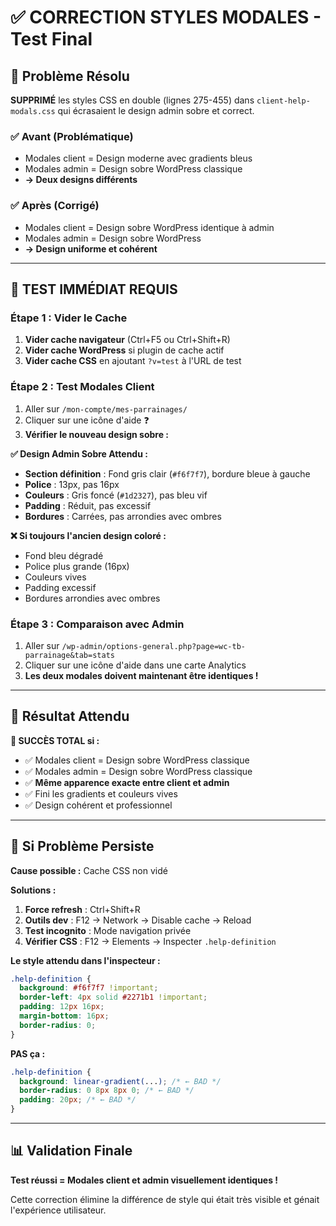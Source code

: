 # ✅ CORRECTION STYLES MODALES - Test Final

## 🎯 **Problème Résolu**

**SUPPRIMÉ** les styles CSS en double (lignes 275-455) dans `client-help-modals.css` qui écrasaient le design admin sobre et correct.

### ✅ **Avant** (Problématique)

- Modales client = Design moderne avec gradients bleus
- Modales admin = Design sobre WordPress classique
- **→ Deux designs différents**

### ✅ **Après** (Corrigé)

- Modales client = Design sobre WordPress identique à admin
- Modales admin = Design sobre WordPress
- **→ Design uniforme et cohérent**

---

## 🧪 **TEST IMMÉDIAT REQUIS**

### **Étape 1 : Vider le Cache**

1. **Vider cache navigateur** (Ctrl+F5 ou Ctrl+Shift+R)
2. **Vider cache WordPress** si plugin de cache actif
3. **Vider cache CSS** en ajoutant `?v=test` à l'URL de test

### **Étape 2 : Test Modales Client**

1. Aller sur `/mon-compte/mes-parrainages/`
2. Cliquer sur une icône d'aide ❓
3. **Vérifier le nouveau design sobre :**

**✅ Design Admin Sobre Attendu :**

- **Section définition** : Fond gris clair (`#f6f7f7`), bordure bleue à gauche
- **Police** : 13px, pas 16px
- **Couleurs** : Gris foncé (`#1d2327`), pas bleu vif
- **Padding** : Réduit, pas excessif
- **Bordures** : Carrées, pas arrondies avec ombres

**❌ Si toujours l'ancien design coloré :**

- Fond bleu dégradé
- Police plus grande (16px)
- Couleurs vives
- Padding excessif
- Bordures arrondies avec ombres

### **Étape 3 : Comparaison avec Admin**

1. Aller sur `/wp-admin/options-general.php?page=wc-tb-parrainage&tab=stats`
2. Cliquer sur une icône d'aide dans une carte Analytics
3. **Les deux modales doivent maintenant être identiques !**

---

## 🎯 **Résultat Attendu**

**🎉 SUCCÈS TOTAL si :**

- ✅ Modales client = Design sobre WordPress classique
- ✅ Modales admin = Design sobre WordPress classique
- ✅ **Même apparence exacte entre client et admin**
- ✅ Fini les gradients et couleurs vives
- ✅ Design cohérent et professionnel

---

## 🚨 **Si Problème Persiste**

**Cause possible :** Cache CSS non vidé

**Solutions :**

1. **Force refresh** : Ctrl+Shift+R
2. **Outils dev** : F12 → Network → Disable cache → Reload
3. **Test incognito** : Mode navigation privée
4. **Vérifier CSS** : F12 → Elements → Inspecter `.help-definition`

**Le style attendu dans l'inspecteur :**

```css
.help-definition {
  background: #f6f7f7 !important;
  border-left: 4px solid #2271b1 !important;
  padding: 12px 16px;
  margin-bottom: 16px;
  border-radius: 0;
}
```

**PAS ça :**

```css
.help-definition {
  background: linear-gradient(...); /* ← BAD */
  border-radius: 0 8px 8px 0; /* ← BAD */
  padding: 20px; /* ← BAD */
}
```

---

## 📊 **Validation Finale**

**Test réussi = Modales client et admin visuellement identiques !**

Cette correction élimine la différence de style qui était très visible et génait l'expérience utilisateur.
